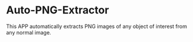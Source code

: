 # Auto-PNG-Extractor
This APP automatically extracts PNG images of any object of interest from any normal image.

